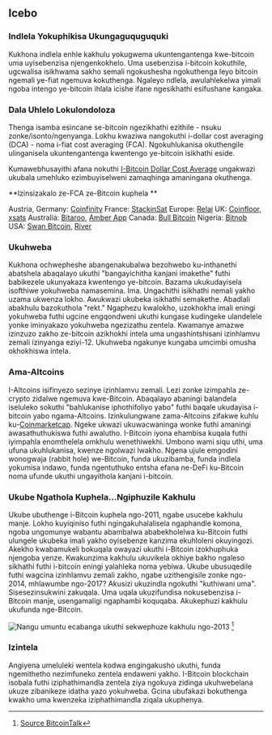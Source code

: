 ## Icebo
### Indlela Yokuphikisa Ukungaguquguquki
Kukhona indlela enhle kakhulu yokugwema ukuntengantenga kwe-bitcoin uma uyisebenzisa njengenkokhelo. Uma usebenzisa i-bitcoin kokuthile, ugcwalisa isikhwama sakho semali ngokushesha ngokuthenga leyo bitcoin ngemali ye-fiat ngemuva kokuthenga. Ngaleyo ndlela, awulahlekelwa yimali ngoba intengo ye-bitcoin ihlala icishe ifane ngesikhathi esifushane kangaka.

### Dala Uhlelo Lokulondoloza
Thenga isamba esincane se-bitcoin ngezikhathi ezithile - nsuku zonke/isonto/ngenyanga. Lokhu kwaziwa nangokuthi i-dollar cost averaging (DCA) - noma i-fiat cost averaging (FCA). Ngokuhlukanisa okuthengile ulinganisela ukuntengantenga kwentengo ye-bitcoin isikhathi eside.

Kumawebhusayithi afana nokuthi [I-Bitcoin Dollar Cost Average](https://www.bitcoindollarcostaverage.com/) ungakwazi ukubala umehluko ezimbuyiselweni zamaqhinga amaningana okuthenga.

**Izinsizakalo ze-FCA ze-Bitcoin kuphela **

Austria, Germany: [Coinfinity](https://coinfinity.co/sparplan/?ref=6716)
France: [StackinSat](https://www.stackinsat.com/)
Europe: [Relai](https://relai.ch/)
UK: [Coinfloor](https://coinfloor.co.uk/hodl/), [xsats](https://xsats.com/)
Australia: [Bitaroo](https://support.bitaroo.com.au/hc/en-au/articles/360042838874-Recurring-Buy-DCA-), [Amber App](https://amber.app/)
Canada: [Bull Bitcoin](https://bullbitcoin.com/)
Nigeria: [Bitnob](https://bitnob.com/)
USA: [Swan Bitcoin](https://www.swanbitcoin.com/), [River](https://river.com/)

### Ukuhweba
Kukhona ochwepheshe abangenakubalwa bezohwebo ku-inthanethi abatshela abaqalayo ukuthi "bangayichitha kanjani imakethe" futhi babikezele ukunyakaza kwentengo ye-bitcoin. Bazama ukukudayisela isofthiwe yokuhweba namasemina. Ima. Ungachithi isikhathi nemali yakho uzama ukwenza lokho. Awukwazi ukubeka isikhathi semakethe. Abadlali abakhulu bazokuthola "rekt." Ngaphezu kwalokho, uzokhokha imali eningi yokuhweba futhi ugcine engqondweni ukuthi kungase kudingeke ulandelele yonke iminyakazo yokuhweba ngezizathu zentela. Kwamanye amazwe izinzuzo zakho ze-bitcoin azikhokhi intela uma ungashintshisani izinhlamvu zemali izinyanga eziyi-12. Ukuhweba ngakunye kungaba umcimbi omusha okhokhiswa intela.

### Ama-Altcoins
I-Altcoins isifinyezo sezinye izinhlamvu zemali. Lezi zonke izimpahla ze-crypto zidalwe ngemuva kwe-Bitcoin. Abaqalayo abaningi balandela iseluleko sokuthi "bahlukanise iphothifoliyo yabo" futhi baqale ukudayisa i-bitcoin yabo ngama-Altcoins. Izinkulungwane zama-Altcoins zifakwe kuhlu ku-[Coinmarketcap](https://coinmarketcap.com/). Ngeke ukwazi ukuwacwaninga wonke futhi amaningi awasathuthukiswa futhi awalutho. I-Bitcoin iyona ehambisa kuqala futhi iyimpahla enomthelela omkhulu wenethiwekhi. Umbono wami siqu uthi, uma ufuna ukuhlukanisa, kwenze ngolwazi lwakho. Ngena ujule emgodini wonogwaja (rabbit hole) we-Bitcoin, funda ukuzibamba, funda indlela yokumisa indawo, funda ngentuthuko entsha efana ne-DeFi ku-Bitcoin noma ufunde ukuthi ungayithola kanjani i-bitcoin.

### Ukube Ngathola Kuphela...Ngiphuzile Kakhulu
Ukube ubuthenge i-Bitcoin kuphela ngo-2011, ngabe usucebe kakhulu manje. Lokho kuyiqiniso futhi ngingakuhalalisela ngaphandle komona, ngoba ungomunye wabantu abambalwa ababekholelwa ku-Bitcoin futhi ulungele ukubeka imali yakho oyisebenze kanzima ekuhloleni okuyingozi. Akekho kwabamukeli bokuqala owayazi ukuthi i-Bitcoin izokhuphuka njengoba yenze. Kwakunzima kakhulu ukuvikela okhiye bakho ngaleso sikhathi futhi i-bitcoin eningi yalahleka noma yebiwa. Ukube ubusuqedile futhi wagcina izinhlamvu zemali zakho, ngabe uzithengisile zonke ngo-2014, mhlawumbe ngo-2017? Akusizi ukuzindla ngokuthi "kuthiwani uma". Sisesezinsukwini zakuqala. Uma uqala ukuzifundisa nokusebenzisa i-Bitcoin manje, usengamaligi ngaphambi koquqaba. Akukephuzi kakhulu ukufunda nge-Bitcoin.

![Nangu umuntu ecabanga ukuthi sekwephuze kakhulu ngo-2013](resources/_too-late.png) [^73]

### Izintela
Angiyena umeluleki wentela kodwa engingakusho ukuthi, funda ngemithetho nezimfuneko zentela endaweni yakho. I-Bitcoin blockchain isobala futhi iziphathimandla zentela ziya ngokuya zidinga ukuhwebelana ukuze zibanikeze idatha yazo yokuhweba. Gcina ubufakazi bokuthenga kwakho uma kwenzeka iziphathimandla ziqala ukuphenya.

[^73]: [Source BitcoinTalk](https://bitcointalk.org/index.php?topic=170725.0)

